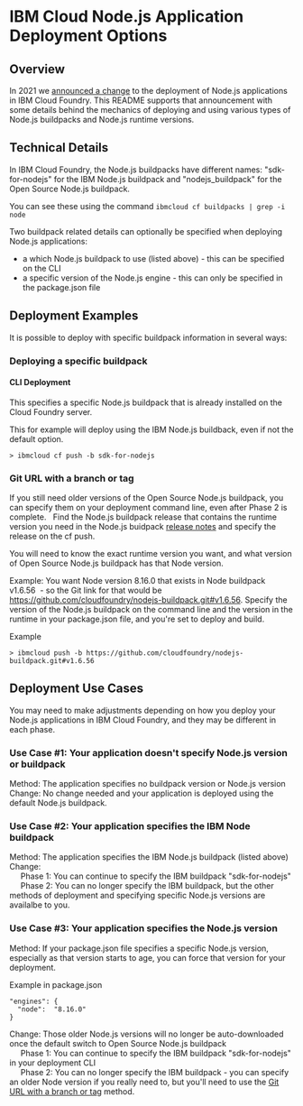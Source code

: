 # IBM Cloud Node.js Application Deployment Options

## Overview

In 2021 we [announced a change](http://ibm.biz/cf-buildpack-node-change) to the deployment of Node.js applications in IBM Cloud Foundry. This README supports that announcement with some details behind the mechanics of deploying and using various types of Node.js buildpacks and Node.js runtime versions.


## Technical Details

In IBM Cloud Foundry, the Node.js buildpacks have different names: "sdk-for-nodejs" for the IBM Node.js buildpack and "nodejs_buildpack" for the Open Source Node.js buildpack.

You can see these using the command `ibmcloud cf buildpacks | grep -i node`

Two buildpack related details can optionally be specified when deploying Node.js applications:

* a which Node.js buildpack to use (listed above) - this can be specified on the CLI
* a specific version of the Node.js engine - this can only be specified in the package.json file

## Deployment Examples

It is possible to deploy with specific buildpack information in several ways:

### Deploying a specific buildpack

#### CLI Deployment
This specifies a specific Node.js buildpack that is already installed on the Cloud Foundry server.

This for example will deploy using the IBM Node.js buildback, even if not the default option.
```
> ibmcloud cf push -b sdk-for-nodejs
```
### Git URL with a branch or tag
If you still need older versions of the Open Source Node.js buildpack, you can specify them on your deployment command line, even after Phase 2 is complete.  
Find the Node.js buildpack release that contains the runtime version you need in the Node.js buidpack [release notes](https://github.com/cloudfoundry/nodejs-buildpack/releases) and specify the release on the cf push.  

You will need to know the exact runtime version you want, and what version of Open Source Node.js buildpack has that Node version. 

Example: You want Node version 8.16.0 that exists in Node buildpack v1.6.56  - so the Git link for that would be https://github.com/cloudfoundry/nodejs-buildpack.git#v1.6.56.
Specify the version of the Node.js buildpack on the command line and the version in the runtime in your package.json file, and you're set to deploy and build.

Example
```
> ibmcloud push -b https://github.com/cloudfoundry/nodejs-buildpack.git#v1.6.56 
```
## Deployment Use Cases

You may need to make adjustments depending on how you deploy your Node.js applications in IBM Cloud Foundry, and they may be different in each phase.

### Use Case #1: Your application doesn't specify Node.js version or buildpack

Method: The application specifies no buildpack version or Node.js version \
Change: No change needed and your application is deployed using the default Node.js buildpack.

### Use Case #2: Your application specifies the IBM Node buildpack

Method: The application specifies the IBM Node.js buildpack (listed above) \
Change: \
&nbsp;&nbsp;&nbsp;&nbsp; Phase 1: You can continue to specify the IBM buildpack "sdk-for-nodejs" \
&nbsp;&nbsp;&nbsp;&nbsp; Phase 2: You can no longer specify the IBM buildpack, but the other methods of deployment and specifying specific Node.js versions are availalbe to you.

### Use Case #3: Your application specifies the Node.js version 

Method: If your package.json file specifies a specific Node.js version, especially as that version starts to age, you can force that version for your deployment.

Example in package.json
```
"engines": {
  "node":  "8.16.0"
}
```
Change: Those older Node.js versions will no longer be auto-downloaded once the default switch to Open Source Node.js buildpack \
 &nbsp;&nbsp;&nbsp;&nbsp; Phase 1: You can continue to specify the IBM buildpack "sdk-for-nodejs" in your deployment CLI \
 &nbsp;&nbsp;&nbsp;&nbsp; Phase 2: You can no longer specify the IBM buildpack - you can specify an older Node version if you really need to, but you'll need to use the [Git URL with a branch or tag](#Git-URL-with-a-branch-or-tag) method. 

